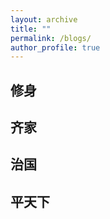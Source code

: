 ```yaml
---
layout: archive
title: ""
permalink: /blogs/
author_profile: true
---
```


## 修身

## 齐家

## 治国

## 平天下
